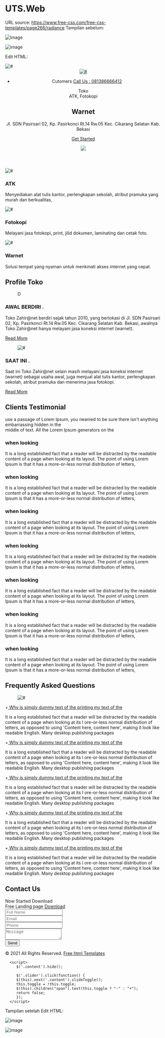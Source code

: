 # UTS.Web
URL source:
https://www.free-css.com/free-css-templates/page266/radiance
Tampilan sebelum:
 
 
![image](https://user-images.githubusercontent.com/82088173/116502689-6a074700-a8de-11eb-898f-c0cefa807145.png)


![image](https://user-images.githubusercontent.com/82088173/116502723-82776180-a8de-11eb-833c-84d41612df5b.png)



Edit HTML:
<!DOCTYPE html>
<html lang="en">
   <head>
      <!-- basic -->
      <meta charset="utf-8">
      <meta http-equiv="X-UA-Compatible" content="IE=edge">
      <!-- mobile metas -->
      <meta name="viewport" content="width=device-width, initial-scale=1">
      <meta name="viewport" content="initial-scale=1, maximum-scale=1">
      <!-- site metas -->
      <title>Radiance</title>
      <meta name="keywords" content="">
      <meta name="description" content="">
      <meta name="author" content="">
      <!-- bootstrap css -->
      <link rel="stylesheet" href="css/bootstrap.min.css">
      <!-- style css -->
      <link rel="stylesheet" href="css/style.css">
      <!-- Responsive-->
      <link rel="stylesheet" href="css/responsive.css">
      <link rel="stylesheet" href="css/owl.carousel.min.css">
      <!-- fevicon -->
      <link rel="icon" href="images/fevicon.png" type="image/gif" />
      <!-- Scrollbar Custom CSS -->
      <link rel="stylesheet" href="css/jquery.mCustomScrollbar.min.css">
      <!-- Tweaks for older IEs-->
      <link rel="stylesheet" href="https://netdna.bootstrapcdn.com/font-awesome/4.0.3/css/font-awesome.css">
      <link rel="stylesheet" href="https://cdnjs.cloudflare.com/ajax/libs/fancybox/2.1.5/jquery.fancybox.min.css" media="screen">
      <!--[if lt IE 9]>
      <script src="https://oss.maxcdn.com/html5shiv/3.7.3/html5shiv.min.js"></script>
      <script src="https://oss.maxcdn.com/respond/1.4.2/respond.min.js"></script><![endif]-->
   </head>
   <!-- body -->
   <body class="main-layout">
      <!-- loader  -->
      <div class="loader_bg">
         <div class="loader"><img src="images/loading.gif" alt="#" /></div>
      </div>
      <!-- end loader -->
      <!-- header -->
      <header>
         <!-- header inner -->
         <div class="header_bg">
            <div class="header">
               <div class="container">
                  <div class="row">
                     <div class="col-xl-3 col-lg-3 col-md-3 col-sm-3 col logo_section">
                        <div class="full">
                           <div class="center-desk">
                              <div class="logo">
                                 <a href="index.html"><img src="images/logo.png" alt="#" /></a>
                              </div>
                           </div>
                        </div>
                     </div>
                     <div class="col-xl-9 col-lg-9 col-md-9 col-sm-9">
                        <ul class="costomer">
                           <li>Cutomers  <a href="#">Call Us : 081386666412</a></li>
                        </ul>
                     </div>
                  </div>
               </div>
            </div>
            <!-- end header inner -->
            <!-- end header -->
            <!-- banner -->
            <section class="banner_main">
               <div class="container-fluid">
                  <div class="row d_flex">
                     <div class="col-md-5">
                        <div class="text-bg">
                           <span>Toko <br>
                            ATK, Fotokopi </span>
                           <h1>Warnet</h1>
                           <p>Jl. SDN Pasirsari 02, Kp. Pasirkonci Rt.14 Rw.05 Kec. Cikarang Selatan Kab. Bekasi </p>
                           <a href="#">Get Started</a>
                        </div>
                     </div>
                     <div class="col-md-7">
                        <div class="text-img">
                           <figure><img src="images/img.png" /></figure>
                        </div>
                     </div>
                  </div>
               </div>
            </section>
         </div>
      </header>
      <!-- end banner -->
      <!-- three_box  -->
      <div id="service" class="three_box">
         <div class="container">
            <div class="row">
               <div class="col-xl-4 col-lg-4 col-md-4 col-sm-12">
                  <div class="Soft-box">
                     <i><img src="images/service1.png" alt="#" /></i>
                     <h3> ATK </h3>
                     <p>Menyediakan alat tulis kantor, perlengkapan sekolah, atribut pramuka yang murah dan berkualitas,</p>
                  </div>
               </div>
               <div class="col-xl-4 col-lg-4 col-md-4 col-sm-12">
                  <div class="Soft-box">
                     <i><img src="images/service2.png" alt="#" /></i>
                     <h3>Fotokopi</h3>
                     <p>Melayani jasa fotokopi, print, jilid dokumen, laminating dan cetak foto. </p>
                  </div>
               </div>
               <div class="col-xl-4 col-lg-4 col-md-4 col-sm-12">
                  <div class="Soft-box">
                     <i><img src="images/service3.png" alt="#" /></i>
                     <h3>Warnet</h3>
                     <p>Solusi tempat yang nyaman untuk menkmati akses internet yang cepat. </p>
                  </div>
               </div>
            </div>
         </div>
      </div>
      <!-- end three_box -->
      <!-- weare -->
      <div id="why" class="weare">
         <div class="container">
            <div class="row">
               <div class="col-md-12">
                  <div class="titlepage">
                     <h2>Profile Toko <span class="white"></span></h2>
                  </div>
               </div>
            </div>
            <div class="row">
               <div class="col-md-12">
                  <div class="main_weare">
                     <div class="row">
                        <div class="col-xl-5 col-lg-5 col-md-5 col-sm-12">
                           <div id="box_ho" class="weare-img_box">
                              <figure>D</figure>
                           </div>
                        </div>
                        <div class="col-xl-7 col-lg-7 col-md-7 col-sm-12">
                           <div class="weare-box">
                              <h3>AWAL BERDIRI .</h3>
                              <p>Toko Zahir@net berdiri sejak tahun 2010, yang berlokasi di Jl. SDN Pasirsari 02, Kp. Pasirkonci Rt.14 Rw.05 Kec. Cikarang Selatan Kab. Bekasi, awalnya Toko Zahir@net hanya melayani jasa koneksi internet (warnet). </p>
                              <a class="read_more bg" href="#">Read More</a>
                           </div>
                        </div>
                     </div>
                  </div>
                  <div class="main_weare2 ">
                     <div class="row">
                        <div class="col-xl-5 col-lg-5 col-md-5 col-sm-12">
                           <div id="box_ho" class="weare-img_box">
                              <figure><img src="images/why2.png" alt="#" /></figure>
                           </div>
                        </div>
                        <div class="col-xl-7 col-lg-7 col-md-7 col-sm-12">
                           <div class="weare-box">
                              <h3>SAAT INI .</h3>
                              <p>Saat ini Toko Zahir@net selain masih melayani jasa koneksi internet (warnet) sebagai usaha awal, juga menjual alat tulis kantor, perlengkapan sekolah, atribut pramuka dan menerima jasa fotokopi. </p>
                              <a class="read_more bg" href="#">Read More</a>
                           </div>
                        </div>
                     </div>
                  </div>
               </div>
            </div>
         </div>
      </div>
      <!-- end weare -->
      <!-- testimonial -->
      <div class="testimonial">
         <div class="container">
            <div class="row">
               <div class="col-md-12">
                  <div class="titlepage">
                     <h2>Clients <span class="white">Testimonial</span></h2>
                     <p>use a passage of Lorem Ipsum, you neanied to be sure there isn't anything embarrassing hidden in the<br>
                        middle of text. All the Lorem Ipsum generators on the
                     </p>
                  </div>
               </div>
            </div>
            <section id="demos">
               <div class="row">
                  <div class="col-md-12">
                     <div class="owl-carousel owl-theme">
                        <div class="item">
                           <span></span>
                           <h3>when looking </h3>
                           <p>It is a long established fact that a reader will be distracted by the readable content of a page when looking at its layout. The point of using Lorem Ipsum is that it has a more-or-less normal distribution of letters,</p>
                        </div>
                        <div class="item">
                           <span></span>
                           <h3>when looking </h3>
                           <p>It is a long established fact that a reader will be distracted by the readable content of a page when looking at its layout. The point of using Lorem Ipsum is that it has a more-or-less normal distribution of letters,</p>
                        </div>
                        <div class="item">
                           <span></span>
                           <h3>when looking </h3>
                           <p>It is a long established fact that a reader will be distracted by the readable content of a page when looking at its layout. The point of using Lorem Ipsum is that it has a more-or-less normal distribution of letters,</p>
                        </div>
                        <div class="item">
                           <span></span>
                           <h3>when looking </h3>
                           <p>It is a long established fact that a reader will be distracted by the readable content of a page when looking at its layout. The point of using Lorem Ipsum is that it has a more-or-less normal distribution of letters,</p>
                        </div>
                        <div class="item">
                           <span></span>
                           <h3>when looking </h3>
                           <p>It is a long established fact that a reader will be distracted by the readable content of a page when looking at its layout. The point of using Lorem Ipsum is that it has a more-or-less normal distribution of letters,</p>
                        </div>
                        <div class="item">
                           <span></span>
                           <h3>when looking </h3>
                           <p>It is a long established fact that a reader will be distracted by the readable content of a page when looking at its layout. The point of using Lorem Ipsum is that it has a more-or-less normal distribution of letters,</p>
                        </div>
                        <div class="item">
                           <span></span>
                           <h3>when looking </h3>
                           <p>It is a long established fact that a reader will be distracted by the readable content of a page when looking at its layout. The point of using Lorem Ipsum is that it has a more-or-less normal distribution of letters,</p>
                        </div>
                     </div>
                  </div>
               </div>
            </section>
         </div>
      </div>
      <!-- end testimonial -->
      <!-- Asked -->
      <div  class="asked_main">
         <div class="container">
            <div class="row">
               <div class="col-md-12">
                  <div class="titlepage">
                     <h2>Frequently Asked <span class="white"> Questions</span></h2>
                  </div>
               </div>
            </div>
         </div>
         <div class="container-fluid">
            <div class="row">
               <div class="col-md-6">
                  <div class="ask_img">
                     <figure><img src="images/ask.jpg" alt="#"/></figure>
                  </div>
               </div>
               <div class="col-md-6">
                  <div class="ask_box">
                     <div class="simpaly">
                        <div class="slider"><span>+</span><a href="#">
                           Why is simply dummy text of the printing my text of the</a>
                        </div>
                        <div class="content">
                           <p> It is a long established fact that a reader will be distracted by the readable content of a page when looking at its l
                              ore-or-less normal distribution of letters, as opposed to using 'Content here, content here', making it look like readable English. Many desktop publishing packages 
                           </p>
                        </div>
                     </div>
                     <div class="simpaly">
                        <div class="slider"><span>+</span><a href="#">
                           Why is simply dummy text of the printing my text of the</a>
                        </div>
                        <div class="content">
                           <p> It is a long established fact that a reader will be distracted by the readable content of a page when looking at its l
                              ore-or-less normal distribution of letters, as opposed to using 'Content here, content here', making it look like readable English. Many desktop publishing packages 
                           </p>
                        </div>
                     </div>
                     <div class="simpaly">
                        <div class="slider"><span>+</span><a href="#">
                           Why is simply dummy text of the printing my text of the</a>
                        </div>
                        <div class="content">
                           <p> It is a long established fact that a reader will be distracted by the readable content of a page when looking at its l
                              ore-or-less normal distribution of letters, as opposed to using 'Content here, content here', making it look like readable English. Many desktop publishing packages 
                           </p>
                        </div>
                     </div>
                     <div class="simpaly">
                        <div class="slider"><span>+</span><a href="#">
                           Why is simply dummy text of the printing my text of the</a>
                        </div>
                        <div class="content">
                           <p> It is a long established fact that a reader will be distracted by the readable content of a page when looking at its l
                              ore-or-less normal distribution of letters, as opposed to using 'Content here, content here', making it look like readable English. Many desktop publishing packages 
                           </p>
                        </div>
                     </div>
                     <div class="simpaly">
                        <div class="slider"><span>+</span><a href="#">
                           Why is simply dummy text of the printing my text of the</a>
                        </div>
                        <div class="content">
                           <p> It is a long established fact that a reader will be distracted by the readable content of a page when looking at its l
                              ore-or-less normal distribution of letters, as opposed to using 'Content here, content here', making it look like readable English. Many desktop publishing packages 
                           </p>
                        </div>
                     </div>
                  </div>
               </div>
            </div>
         </div>
      </div>
      </div>
      <!-- end Asked -->
      <!-- contact testimonial-->
      <div id="contact" class="contact">
         <div class="container">
            <div class="row">
               <div class="col-md-6">
                  <div class="titlepage">
                     <h2>Contact <span class="white">Us</span></h2>
                  </div>
                  <div class="cont">
                     <span>Now Started 
                     Download </br>
                     Free Landing page</span>
                     <a href="#">Download</a>
                  </div>
               </div>
               <div class="col-md-6">
                  <form class="main_form">
                     <div class="row">
                        <div class="col-sm-12">
                           <input class="contactus" placeholder="Full Name" type="text" name="
                              Full Name">
                        </div>
                        <div class="col-sm-12">
                           <input class="contactus" placeholder="Email" type="text" name=" Email">
                        </div>
                        <div class="col-sm-12">
                           <input class="contactus" placeholder="Phone" type="text" name="Phone">
                        </div>
                        <div class="col-sm-12">
                           <textarea class="textarea" placeholder="Message" type="text" name="Message"></textarea>
                        </div>
                        <div class="col-sm-12">
                           <button class="send">Send</button>
                        </div>
                     </div>
                  </form>
               </div>
            </div>
         </div>
      </div>
      <!-- end contact -->
      <!--  footer -->
      <footer>
         <div class="footer">
            <div class="container">
               <div class="row">
                  <div class="col-md-12">
                     <p>© 2021 All Rights Reserved. <a href="https://html.design/">Free html Templates</a></p>
                  </div>
               </div>
            </div>
         </div>
      </footer>
      <!-- end footer -->
      <!-- Javascript files-->
      <script src="js/jquery.min.js"></script>
      <script src="js/popper.min.js"></script>
      <script src="js/bootstrap.bundle.min.js"></script>
      <script src="js/jquery-3.0.0.min.js"></script>
      <script src="js/plugin.js"></script>
      <!-- sidebar -->
      <script src="js/jquery.mCustomScrollbar.concat.min.js"></script>
      <script src="js/custom.js"></script>
      <script src="js/owl.carousel.min.js"></script>
      <script src="https:cdnjs.cloudflare.com/ajax/libs/fancybox/2.1.5/jquery.fancybox.min.js"></script>
      <script>
         $(document).ready(function() {
           var owl = $('.owl-carousel');
           owl.owlCarousel({
             margin: 10,
             nav: true,
             loop: true,
             responsive: {
               0: {
                 items: 1
               },
               600: {
                 items: 2
               },
               1000: {
                 items: 3
               }
             }
           })
         })
      </script>
      
      <script>
         $('.content').hide();
         
         $('.slider').click(function() {
         $(this).next('.content').slideToggle();
         this.toggle = !this.toggle;
         $(this).children("span").text(this.toggle ? "-" : "+");
         return false;
         });
      </script>
   </body>
</html>


Tampilan setelah Edit HTML:
 

![image](https://user-images.githubusercontent.com/82088173/116502791-b783b400-a8de-11eb-90fa-5546d1b8d4a4.png)


![image](https://user-images.githubusercontent.com/82088173/116502851-d7b37300-a8de-11eb-9a3a-073dd2e92550.png)




